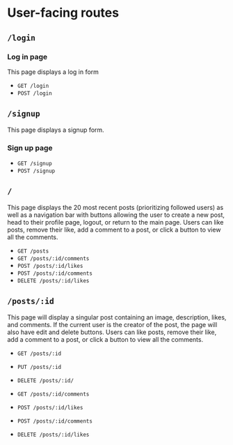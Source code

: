 # User-facing routes

## `/login`

### Log in page

This page displays a log in form

* `GET /login`
* `POST /login`

## `/signup`

This page displays a signup form.

### Sign up page

* `GET /signup`
* `POST /signup`

## `/`

This page displays the 20 most recent posts (prioritizing followed users) as well as a navigation bar with buttons allowing the user to create a new post, head to their profile page, logout, or return to the main page. Users can like posts, remove their like, add a comment to a post, or click a button to view all the comments.

* `GET /posts`
* `GET /posts/:id/comments`
* `POST /posts/:id/likes`
* `POST /posts/:id/comments`
* `DELETE /posts/:id/likes`

## `/posts/:id`

This page will display a singular post containing an image, description, likes, and comments. If the current user is the creator of the post, the page will also have edit and delete buttons. Users can like posts, remove their like, add a comment to a post, or click a button to view all the comments.


* `GET /posts/:id`
* `PUT /posts/:id`
* `DELETE /posts/:id/`

* `GET /posts/:id/comments`
* `POST /posts/:id/likes`
* `POST /posts/:id/comments`
* `DELETE /posts/:id/likes`

